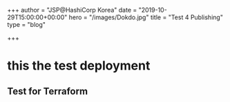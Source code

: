 +++
author = "JSP@HashiCorp Korea"
date = "2019-10-29T15:00:00+00:00"
hero = "/images/Dokdo.jpg"
title = "Test 4 Publishing"
type = "blog"

+++
# this the test deployment

## Test for Terraform
